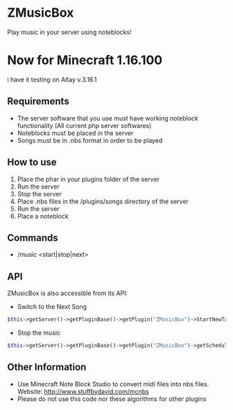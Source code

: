 # ZMusicBox
Play music in your server using noteblocks!

# Now for Minecraft 1.16.100
i have it testing on Altay v.3.16.1


## Requirements
 - The server software that you use must have working noteblock functionality (All current php server softwares)
 - Noteblocks must be placed in the server
 - Songs must be in .nbs format in order to be played

## How to use
1) Place the phar in your plugins folder of the server
2) Run the server
3) Stop the server
4) Place .nbs files in the /plugins/songs directory of the server
5) Run the server
6) Place a noteblock

## Commands

 - /music <start|stop|next>

## API
ZMusicBox is also accessible from its API:
 - Switch to the Next Song
```php
$this->getServer()->getPluginBase()->getPlugin("ZMusicBox")->StartNewTask();
```
 - Stop the music
```php
$this->getServer()->getPluginBase()->getPlugin("ZMusicBox")->getScheduler()->cancelAllTasks($this->getServer()->getPluginBase()->getPlugin("ZMusicBox"));
```

## Other Information
 - Use Minecraft Note Block Studio to convert midi files into nbs files.
Website: http://www.stuffbydavid.com/mcnbs
 - Please do not use this code nor these algorithms for other plugins
